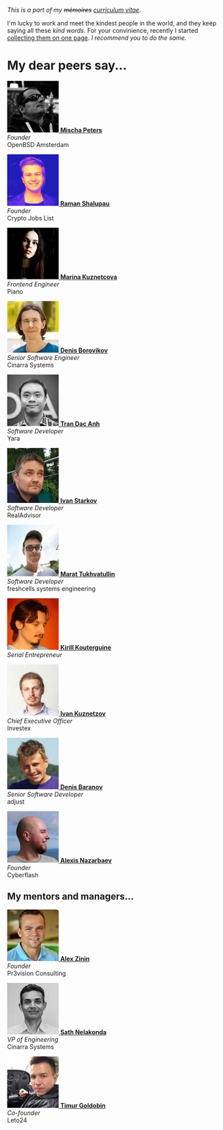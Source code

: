 _This is a part of my ~~m&eacute;moires~~ [curriculum vitae](/cv.html)._

I'm lucky to work and meet the kindest people in the world, and
they keep saying all these _kind words_.  For your convinience,
recently I started [collecting them on one page](/words.html).
_I&nbsp;recommend you to do the same._

# My dear peers say...

[<img src="mp.jpeg" class="br-100 w3 fl mt2 mr3 mb2">
**Mischa Peters**](mp.html)<br>
_Founder_<br>
OpenBSD Amsterdam

[<img src="rs.jpeg" class="br-100 w3 fl mt2 mr3 mb2">
**Raman Shalupau**](rs.html)<br>
_Founder_<br>
Crypto Jobs List

[<img src="mk.jpeg" class="br-100 w3 fl mt2 mr3 mb2">
**Marina Kuznetcova**](mk.html)<br>
_Frontend Engineer_<br>
Piano

[<img src="db.jpeg" class="br-100 w3 fl mt2 mr3 mb2">
**Denis Borovikov**](db.html)<br>
_Senior Software Engineer_<br>
Cinarra Systems

[<img src="tda.jpeg" class="br-100 w3 fl mt2 mr3 mb2">
**Tran Dac Anh**](tda.html)<br>
_Software Developer_<br>
Yara

[<img src="is.jpeg" class="br-100 w3 fl mt2 mr3 mb2">
**Ivan Starkov**](is.html)<br>
_Software Developer_<br>
RealAdvisor

[<img src="mt.jpeg" class="br-100 w3 fl mt2 mr3 mb2">
**Marat Tukhvatullin**](mt.html)<br>
_Software Developer_<br>
freshcells systems engineering

[<img src="kk.jpeg" class="br-100 w3 fl mt2 mr3 mb2">
**Kirill Kouterguine**](kk.html)<br>
_Serial Entrepreneur_

[<img src="ik.jpeg" class="br-100 w3 fl mt2 mr3 mb2">
**Ivan Kuznetzov**](ik.html)<br>
_Chief Executive Officer_<br>
Investex

[<img src="dba.jpeg" class="br-100 w3 fl mt2 mr3 mb2">
**Denis Baranov**](dba.html)<br>
_Senior Software Developer_<br>
adjust

[<img src="an.jpeg" class="br-100 w3 fl mt2 mr3 mb2">
**Alexis Nazarbaev**](an.html)<br>
_Founder_<br>
Cyberflash


## My mentors and managers...

[<img src="az.jpeg" class="br-100 w3 fl mt2 mr3 mb2">
**Alex Zinin**](az.html)<br>
_Founder_<br>
Pr3vision Consulting

[<img src="sn.jpeg" class="br-100 w3 fl mt2 mr3 mb2">
**Sath Nelakonda**](sn.html)<br>
_VP of Engineering_<br>
Cinarra Systems

[<img src="tg.jpeg" class="br-100 w3 fl mt2 mr3 mb2">
**Timur Goldobin**](tg.html)<br>
_Co-founder_<br>
Leto24
